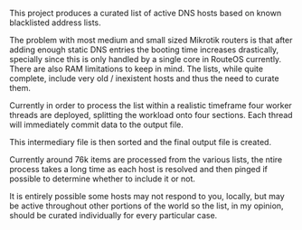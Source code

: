 This project produces a curated list of active DNS hosts based on known blacklisted address lists.

The problem with most medium and small sized Mikrotik routers is that after adding enough static DNS entries the booting time increases drastically, specially since this is only handled by a single core in RouteOS currently. There are also RAM limitations to keep in mind. The lists, while quite complete, include very old / inexistent hosts and thus the need to curate them.

Currently in order to process the list within a realistic timeframe four worker threads are deployed, splitting the workload onto four sections. Each thread will immediately commit data to the output file.

This intermediary file is then sorted and the final output file is created.

Currently around 76k items are processed from the various lists, the ntire process takes a long time as each host is resolved and then pinged if possible to determine whether to include it or not.

It is entirely possible some hosts may not respond to you, locally, but may be active throughout other portions of the world so the list, in my opinion, should be curated individually for every particular case.
